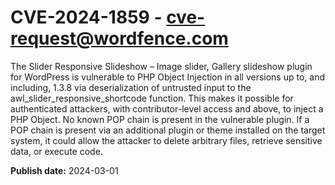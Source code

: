 # CVE-2024-1859 - cve-request@wordfence.com

The Slider Responsive Slideshow – Image slider, Gallery slideshow plugin for WordPress is vulnerable to PHP Object Injection in all versions up to, and including, 1.3.8 via deserialization of untrusted input to the awl_slider_responsive_shortcode function. This makes it possible for authenticated attackers, with contributor-level access and above, to inject a PHP Object. No known POP chain is present in the vulnerable plugin. If a POP chain is present via an additional plugin or theme installed on the target system, it could allow the attacker to delete arbitrary files, retrieve sensitive data, or execute code.

**Publish date:** 2024-03-01
